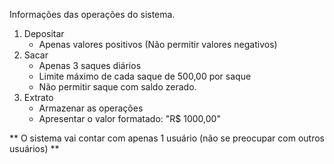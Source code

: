 Informações das operações do sistema.

1. Depositar
    * Apenas valores positivos (Não permitir valores negativos)
2. Sacar
    * Apenas 3 saques diários
    * Limite máximo de cada saque de 500,00 por saque
    * Não permitir saque com saldo zerado.
3. Extrato
    * Armazenar as operações
    * Apresentar o valor formatado: "R$ 1000,00"

** O sistema vai contar com apenas 1 usuário (não se preocupar com outros usuários) **